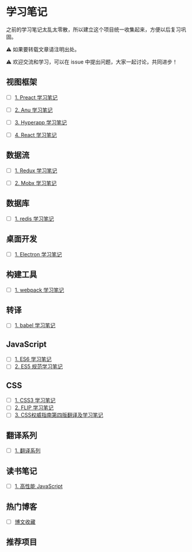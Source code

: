 # 学习笔记

之前的学习笔记太乱太零散，所以建立这个项目统一收集起来，方便以后复习巩固。

⚠️ 如果要转载文章请注明出处。

⚠️ 欢迎交流和学习，可以在 issue 中提出问题，大家一起讨论，共同进步！

## 视图框架

- [ ] [1. Preact 学习笔记](./preact-learn-note/readme.md)</br>
- [ ] [2. Anu 学习笔记](./anu-learn-note/readme.md)</br>
- [ ] [3. Hyperapp 学习笔记](./hyperapp-learn-note/readme.md)</br>
- [ ] [4. React 学习笔记](./react-learn-note/readme.md)</br>


## 数据流

- [ ] [1. Redux 学习笔记](./redux-learn-note/readme.md)</br>
- [ ] [2. Mobx 学习笔记](./mobx-learn-note/readme.md)</br>


## 数据库

- [ ] [1. redis 学习笔记](./redis-learn-note/readme.md)</br>


## 桌面开发

- [ ] [1. Electron 学习笔记](./electron-learn-note/readme.md)</br>


## 构建工具

- [ ] [1. webpack 学习笔记](./webpack-learn-note/readme.md)</br>


## 转译

- [ ] [1. babel 学习笔记](./babel-learn-note/readme.md)</br>


## JavaScript

- [ ] [1. ES6 学习笔记](./es6-learn-note/readme.md)</br>
- [ ] [2. ES5 规范学习笔记](./es5-learn-note/readme.md)</br>

## CSS

- [ ] [1. CSS3 学习笔记](./css3-learn-note/readme.md)</br>
- [ ] [2. FLIP 学习笔记](./flip-learn-note/readme.md)</br>
- [ ] [3. CSS权威指南第四版翻译及学习笔记](./css-direction-4/readme.md)</br>

## 翻译系列

- [ ] [1. 翻译系列](./translation/README.md)</br>


## 读书笔记

- [ ] [1. 高性能 JavaScript](./book-read-note/high-performance-js/readme.md)

## 热门博客

- [ ] [博文收藏](./team-article/readme.md)

## 推荐项目
